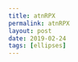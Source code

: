 ```yaml
---
title: atnRPX
permalink: atnRPX
layout: post
date: 2019-02-24
tags: [ellipses]
---
```


```latex$ \lim_{x\to 0} f(x) = f(0) $
```
